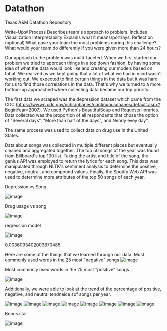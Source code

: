 # Datathon
Texas A&amp;M Datathon Repository

Write-Up:#
Process
Describes team's approach to problem.
Includes
Visualization Interpretability
Explains what it means/portrays.
Reflection (optional)
What gave your team the most problems during this challenge?
What would your team do differently if you were given more than 24 hours?

Our appriach to the problem was multi-faceted. When we first started our problem we tried to approach things in a top down fashion, by having some idea of what the data would look like and creating our models based on thhat. We realized as we kept going that a lot of what we had in mind wasn't working out. We expected to find certain things in the data but it was hard for us to find those correlations in the data. That's why we turned to a more bottom-up approached where collecting data became our top priority.

The first data we scraped was the depression dataset which came from the CDC (https://wwwn.cdc.gov/nchs/nhanes/continuousnhanes/default.aspx?BeginYear=2007). We used Python's BeautifulSoup and Requests libraries. Data collected was the proportion of all respondants that chose the option of "Several days", "More than half of the days", and Nearly evey day". 

The same process was used to collect data on drug use in the United States. 

Data about songs was collected in multiple different places but eventually cleaned and aggregated together. The top 50 songs of the year was found from Billboard's top 100 list. Taking the artist and title of the song, the genius API was employed to return the lyrics for each song. This data was manipulated through NLTK's sentiment analysis to determine the positive, negative, neutral, and compound values. Finally, the Spotify Web API was used to determine more attributes of the top 50 songs of each year. 


Depression vs Song

![image](https://user-images.githubusercontent.com/72060730/137621202-66802374-b25f-4cb5-bf79-73cc67ec8ed0.png)



Drug usage vs song

![image](https://user-images.githubusercontent.com/72060730/137621126-f4fb3e47-a24e-4103-a145-af7d2585eafa.png)



regression model

![image](https://user-images.githubusercontent.com/72060730/137621145-caa1177c-6bfb-499c-a4c6-10d11f3575e2.png)

0.0036093402003870485



Here are some of the things that we learned through our data:
Most commonly used words in the 25 most "negative" songs
![image](https://user-images.githubusercontent.com/72060730/137620645-2f4d5d47-69a2-4393-846d-d131b3229c68.png)

Most commonly used words in the 25 most "positive" songs

![image](https://user-images.githubusercontent.com/72060730/137620654-21d91a86-58eb-47c6-9c09-586a0c747521.png)


Additionally, we were able to look at the trend of the percentage of positive, negative, and neutral tendneice sof songs per year.

![image](https://user-images.githubusercontent.com/72060730/137620684-f21e7832-9edf-418f-b4bb-26e41006f7b4.png)
![image](https://user-images.githubusercontent.com/72060730/137620690-7d447b37-8080-4c39-930f-a8df44fce3e7.png)
![image](https://user-images.githubusercontent.com/72060730/137620692-d98aa578-c3ab-4aec-b46d-598bbca29f84.png)
![image](https://user-images.githubusercontent.com/72060730/137620695-38e53ee8-2180-4e00-856f-76525fe3c884.png)
![image](https://user-images.githubusercontent.com/72060730/137620696-43fa7c4b-9f53-4cfb-aa0b-2a70fef1c2b5.png)
![image](https://user-images.githubusercontent.com/72060730/137620698-838060e9-8197-4375-a42f-a7953c0c2c39.png)
![image](https://user-images.githubusercontent.com/72060730/137620700-a77db526-6ca0-4ce4-8c3e-421dc02c345c.png)
![image](https://user-images.githubusercontent.com/72060730/137620701-7519db31-36b6-45e6-9e51-e93754a37d93.png)







Bonus star


![image](https://user-images.githubusercontent.com/72060730/137617470-ec425abc-802d-406d-9688-de485173b69e.png)
